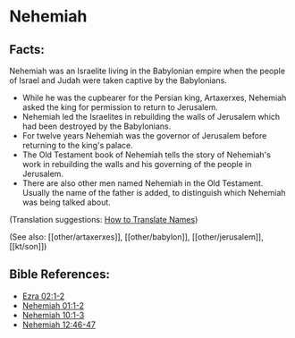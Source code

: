 # Nehemiah #

## Facts: ##

Nehemiah was an Israelite living in the Babylonian empire when the people of Israel and Judah were taken captive by the Babylonians.

* While he was the cupbearer for the Persian king, Artaxerxes, Nehemiah asked the king for permission to return to Jerusalem.
* Nehemiah led the Israelites in rebuilding the walls of Jerusalem which had been destroyed by the Babylonians.
* For twelve years Nehemiah was the governor of Jerusalem before returning to the king's palace.
* The Old Testament book of Nehemiah tells the story of Nehemiah's work in rebuilding the walls and his governing of the people in Jerusalem.
* There are also other men named Nehemiah in the Old Testament. Usually the name of the father is added, to distinguish which Nehemiah was being talked about.

(Translation suggestions: [How to Translate Names](en/ta-vol1/translate/man/translate-names))

(See also: [[other/artaxerxes]], [[other/babylon]], [[other/jerusalem]], [[kt/son]])

## Bible References: ##

* [Ezra 02:1-2](en/tn/ezr/help/02/01)
* [Nehemiah 01:1-2](en/tn/neh/help/01/01)
* [Nehemiah 10:1-3](en/tn/neh/help/10/01)
* [Nehemiah 12:46-47](en/tn/neh/help/12/46)